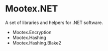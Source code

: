# Mootex.NET

A set of libraries and helpers for .NET software.

- Mootex.Encryption
- Mootex.Hashing
- Mootex.Hashing.Blake2
